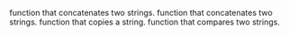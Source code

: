function that concatenates two strings.
function that concatenates two strings.
function that copies a string.
function that compares two strings.
